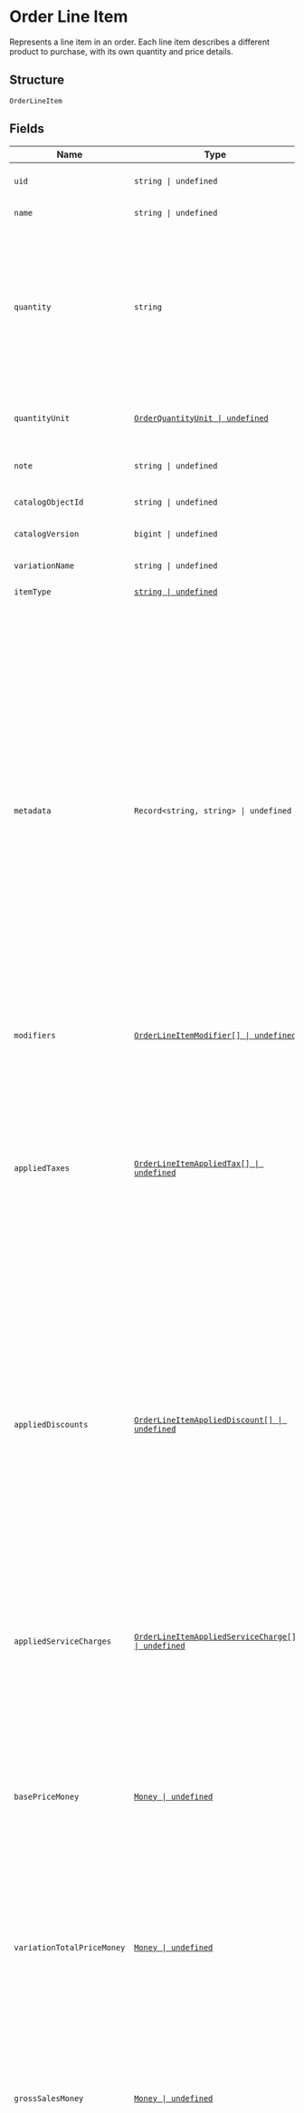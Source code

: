 
# Order Line Item

Represents a line item in an order. Each line item describes a different
product to purchase, with its own quantity and price details.

## Structure

`OrderLineItem`

## Fields

| Name | Type | Tags | Description |
|  --- | --- | --- | --- |
| `uid` | `string \| undefined` | Optional | A unique ID that identifies the line item only within this order.<br>**Constraints**: *Maximum Length*: `60` |
| `name` | `string \| undefined` | Optional | The name of the line item.<br>**Constraints**: *Maximum Length*: `512` |
| `quantity` | `string` | Required | The quantity purchased, formatted as a decimal number.<br>For example, `"3"`.<br><br>Line items with a quantity of `"0"` are automatically removed<br>when paying for or otherwise completing the order.<br><br>Line items with a `quantity_unit` can have non-integer quantities.<br>For example, `"1.70000"`.<br>**Constraints**: *Minimum Length*: `1`, *Maximum Length*: `12` |
| `quantityUnit` | [`OrderQuantityUnit \| undefined`](../../doc/models/order-quantity-unit.md) | Optional | Contains the measurement unit for a quantity and a precision that<br>specifies the number of digits after the decimal point for decimal quantities. |
| `note` | `string \| undefined` | Optional | The note of the line item.<br>**Constraints**: *Maximum Length*: `2000` |
| `catalogObjectId` | `string \| undefined` | Optional | The [CatalogItemVariation](entity:CatalogItemVariation) ID applied to this line item.<br>**Constraints**: *Maximum Length*: `192` |
| `catalogVersion` | `bigint \| undefined` | Optional | The version of the catalog object that this line item references. |
| `variationName` | `string \| undefined` | Optional | The name of the variation applied to this line item.<br>**Constraints**: *Maximum Length*: `400` |
| `itemType` | [`string \| undefined`](../../doc/models/order-line-item-item-type.md) | Optional | Represents the line item type. |
| `metadata` | `Record<string, string> \| undefined` | Optional | Application-defined data attached to this line item. Metadata fields are intended<br>to store descriptive references or associations with an entity in another system or store brief<br>information about the object. Square does not process this field; it only stores and returns it<br>in relevant API calls. Do not use metadata to store any sensitive information (such as personally<br>identifiable information or card details).<br><br>Keys written by applications must be 60 characters or less and must be in the character set<br>`[a-zA-Z0-9_-]`. Entries can also include metadata generated by Square. These keys are prefixed<br>with a namespace, separated from the key with a ':' character.<br><br>Values have a maximum length of 255 characters.<br><br>An application can have up to 10 entries per metadata field.<br><br>Entries written by applications are private and can only be read or modified by the same<br>application.<br><br>For more information, see [Metadata](https://developer.squareup.com/docs/build-basics/metadata). |
| `modifiers` | [`OrderLineItemModifier[] \| undefined`](../../doc/models/order-line-item-modifier.md) | Optional | The [CatalogModifier](entity:CatalogModifier)s applied to this line item. |
| `appliedTaxes` | [`OrderLineItemAppliedTax[] \| undefined`](../../doc/models/order-line-item-applied-tax.md) | Optional | The list of references to taxes applied to this line item. Each<br>`OrderLineItemAppliedTax` has a `tax_uid` that references the `uid` of a<br>top-level `OrderLineItemTax` applied to the line item. On reads, the<br>amount applied is populated.<br><br>An `OrderLineItemAppliedTax` is automatically created on every line<br>item for all `ORDER` scoped taxes added to the order. `OrderLineItemAppliedTax`<br>records for `LINE_ITEM` scoped taxes must be added in requests for the tax<br>to apply to any line items.<br><br>To change the amount of a tax, modify the referenced top-level tax. |
| `appliedDiscounts` | [`OrderLineItemAppliedDiscount[] \| undefined`](../../doc/models/order-line-item-applied-discount.md) | Optional | The list of references to discounts applied to this line item. Each<br>`OrderLineItemAppliedDiscount` has a `discount_uid` that references the `uid` of a top-level<br>`OrderLineItemDiscounts` applied to the line item. On reads, the amount<br>applied is populated.<br><br>An `OrderLineItemAppliedDiscount` is automatically created on every line item for all<br>`ORDER` scoped discounts that are added to the order. `OrderLineItemAppliedDiscount` records<br>for `LINE_ITEM` scoped discounts must be added in requests for the discount to apply to any<br>line items.<br><br>To change the amount of a discount, modify the referenced top-level discount. |
| `appliedServiceCharges` | [`OrderLineItemAppliedServiceCharge[] \| undefined`](../../doc/models/order-line-item-applied-service-charge.md) | Optional | The list of references to service charges applied to this line item. Each<br>`OrderLineItemAppliedServiceCharge` has a `service_charge_id` that references the `uid` of a<br>top-level `OrderServiceCharge` applied to the line item. On reads, the amount applied is<br>populated.<br><br>To change the amount of a service charge, modify the referenced top-level service charge. |
| `basePriceMoney` | [`Money \| undefined`](../../doc/models/money.md) | Optional | Represents an amount of money. `Money` fields can be signed or unsigned.<br>Fields that do not explicitly define whether they are signed or unsigned are<br>considered unsigned and can only hold positive amounts. For signed fields, the<br>sign of the value indicates the purpose of the money transfer. See<br>[Working with Monetary Amounts](https://developer.squareup.com/docs/build-basics/working-with-monetary-amounts)<br>for more information. |
| `variationTotalPriceMoney` | [`Money \| undefined`](../../doc/models/money.md) | Optional | Represents an amount of money. `Money` fields can be signed or unsigned.<br>Fields that do not explicitly define whether they are signed or unsigned are<br>considered unsigned and can only hold positive amounts. For signed fields, the<br>sign of the value indicates the purpose of the money transfer. See<br>[Working with Monetary Amounts](https://developer.squareup.com/docs/build-basics/working-with-monetary-amounts)<br>for more information. |
| `grossSalesMoney` | [`Money \| undefined`](../../doc/models/money.md) | Optional | Represents an amount of money. `Money` fields can be signed or unsigned.<br>Fields that do not explicitly define whether they are signed or unsigned are<br>considered unsigned and can only hold positive amounts. For signed fields, the<br>sign of the value indicates the purpose of the money transfer. See<br>[Working with Monetary Amounts](https://developer.squareup.com/docs/build-basics/working-with-monetary-amounts)<br>for more information. |
| `totalTaxMoney` | [`Money \| undefined`](../../doc/models/money.md) | Optional | Represents an amount of money. `Money` fields can be signed or unsigned.<br>Fields that do not explicitly define whether they are signed or unsigned are<br>considered unsigned and can only hold positive amounts. For signed fields, the<br>sign of the value indicates the purpose of the money transfer. See<br>[Working with Monetary Amounts](https://developer.squareup.com/docs/build-basics/working-with-monetary-amounts)<br>for more information. |
| `totalDiscountMoney` | [`Money \| undefined`](../../doc/models/money.md) | Optional | Represents an amount of money. `Money` fields can be signed or unsigned.<br>Fields that do not explicitly define whether they are signed or unsigned are<br>considered unsigned and can only hold positive amounts. For signed fields, the<br>sign of the value indicates the purpose of the money transfer. See<br>[Working with Monetary Amounts](https://developer.squareup.com/docs/build-basics/working-with-monetary-amounts)<br>for more information. |
| `totalMoney` | [`Money \| undefined`](../../doc/models/money.md) | Optional | Represents an amount of money. `Money` fields can be signed or unsigned.<br>Fields that do not explicitly define whether they are signed or unsigned are<br>considered unsigned and can only hold positive amounts. For signed fields, the<br>sign of the value indicates the purpose of the money transfer. See<br>[Working with Monetary Amounts](https://developer.squareup.com/docs/build-basics/working-with-monetary-amounts)<br>for more information. |
| `pricingBlocklists` | [`OrderLineItemPricingBlocklists \| undefined`](../../doc/models/order-line-item-pricing-blocklists.md) | Optional | Describes pricing adjustments that are blocked from automatic<br>application to a line item. For more information, see<br>[Apply Taxes and Discounts](https://developer.squareup.com/docs/orders-api/apply-taxes-and-discounts). |
| `totalServiceChargeMoney` | [`Money \| undefined`](../../doc/models/money.md) | Optional | Represents an amount of money. `Money` fields can be signed or unsigned.<br>Fields that do not explicitly define whether they are signed or unsigned are<br>considered unsigned and can only hold positive amounts. For signed fields, the<br>sign of the value indicates the purpose of the money transfer. See<br>[Working with Monetary Amounts](https://developer.squareup.com/docs/build-basics/working-with-monetary-amounts)<br>for more information. |

## Example (as JSON)

```json
{
  "uid": "uid0",
  "name": "name0",
  "quantity": "quantity6",
  "quantity_unit": {
    "measurement_unit": {
      "custom_unit": {
        "name": "name8",
        "abbreviation": "abbreviation0"
      },
      "area_unit": "IMPERIAL_SQUARE_FOOT",
      "length_unit": "METRIC_METER",
      "volume_unit": "GENERIC_CUP",
      "weight_unit": "IMPERIAL_WEIGHT_OUNCE",
      "generic_unit": "UNIT",
      "time_unit": "GENERIC_SECOND",
      "type": "TYPE_CUSTOM"
    },
    "precision": 54,
    "catalog_object_id": "catalog_object_id0",
    "catalog_version": 12
  },
  "note": "note4",
  "catalog_object_id": "catalog_object_id6",
  "catalog_version": 126,
  "variation_name": "variation_name0",
  "item_type": "ITEM",
  "metadata": {
    "key0": "metadata3",
    "key1": "metadata4",
    "key2": "metadata5"
  },
  "modifiers": [
    {
      "uid": "uid1",
      "catalog_object_id": "catalog_object_id5",
      "catalog_version": 65,
      "name": "name1",
      "quantity": "quantity7",
      "base_price_money": {
        "amount": 175,
        "currency": "XDR"
      },
      "total_price_money": {
        "amount": 173,
        "currency": "JOD"
      },
      "metadata": {
        "key0": "metadata2",
        "key1": "metadata3",
        "key2": "metadata4"
      }
    },
    {
      "uid": "uid2",
      "catalog_object_id": "catalog_object_id4",
      "catalog_version": 64,
      "name": "name2",
      "quantity": "quantity8",
      "base_price_money": {
        "amount": 176,
        "currency": "XOF"
      },
      "total_price_money": {
        "amount": 174,
        "currency": "JPY"
      },
      "metadata": {
        "key0": "metadata1",
        "key1": "metadata2"
      }
    }
  ],
  "applied_taxes": [
    {
      "uid": "uid0",
      "tax_uid": "tax_uid4",
      "applied_money": {
        "amount": 190,
        "currency": "XAF"
      }
    },
    {
      "uid": "uid1",
      "tax_uid": "tax_uid3",
      "applied_money": {
        "amount": 189,
        "currency": "WST"
      }
    }
  ],
  "applied_discounts": [
    {
      "uid": "uid4",
      "discount_uid": "discount_uid0",
      "applied_money": {
        "amount": 42,
        "currency": "BHD"
      }
    },
    {
      "uid": "uid5",
      "discount_uid": "discount_uid9",
      "applied_money": {
        "amount": 41,
        "currency": "BGN"
      }
    },
    {
      "uid": "uid6",
      "discount_uid": "discount_uid8",
      "applied_money": {
        "amount": 40,
        "currency": "BDT"
      }
    }
  ],
  "applied_service_charges": [
    {
      "uid": "uid1",
      "service_charge_uid": "service_charge_uid1",
      "applied_money": {
        "amount": 141,
        "currency": "KPW"
      }
    },
    {
      "uid": "uid2",
      "service_charge_uid": "service_charge_uid2",
      "applied_money": {
        "amount": 140,
        "currency": "KMF"
      }
    },
    {
      "uid": "uid3",
      "service_charge_uid": "service_charge_uid3",
      "applied_money": {
        "amount": 139,
        "currency": "KHR"
      }
    }
  ],
  "base_price_money": {
    "amount": 114,
    "currency": "ALL"
  },
  "variation_total_price_money": {
    "amount": 98,
    "currency": "SGD"
  },
  "gross_sales_money": {
    "amount": 198,
    "currency": "LTL"
  },
  "total_tax_money": {
    "amount": 58,
    "currency": "SDG"
  },
  "total_discount_money": {
    "amount": 132,
    "currency": "TRY"
  },
  "total_money": {
    "amount": 250,
    "currency": "UNKNOWN_CURRENCY"
  },
  "pricing_blocklists": {
    "blocked_discounts": [
      {
        "uid": "uid3",
        "discount_uid": "discount_uid9",
        "discount_catalog_object_id": "discount_catalog_object_id5"
      }
    ],
    "blocked_taxes": [
      {
        "uid": "uid1",
        "tax_uid": "tax_uid3",
        "tax_catalog_object_id": "tax_catalog_object_id5"
      }
    ]
  },
  "total_service_charge_money": {
    "amount": 62,
    "currency": "NZD"
  }
}
```

